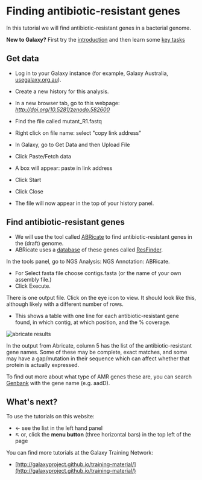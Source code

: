 # Finding antibiotic-resistant genes

In this tutorial we will find antibiotic-resistant genes in a bacterial genome.

<fn>**New to Galaxy?** First try the [introduction](../galaxy/index.md) and then learn some [key tasks](../intro/index.md)</fn>

## Get data

* Log in to your Galaxy instance (for example, Galaxy Australia, [usegalaxy.org.au](https://usegalaxy.org.au/)).

* Create a new history for this analysis.


* In a new browser tab, go to this webpage: *http://doi.org/10.5281/zenodo.582600*
* Find the file called <fn>mutant_R1.fastq</fn>
* Right click on file name: select "copy link address"
* In Galaxy, go to <ss>Get Data</ss> and then Upload File
* Click <ss>Paste/Fetch data</ss>
* A box will appear: paste in link address
* Click <ss>Start</ss>
* Click <ss>Close</ss>
* The file will now appear in the top of your history panel.


<!--
##Import data

- Go to your Galaxy instance.
- Set up a new History for this Activity.
    - In the History panel, click on the cog icon, select <ss>Create New</ss>.
    - A new empty history should appear; click on <fn>Unnamed history</fn> and re-name it (e.g. AMR genes).

    ![Galaxy new history](images/galaxy1.png)

- Import an assembled genome (or use one from your history).
    - Copy this URL for a previously-assembled genome:  <tt>https://swift.rc.nectar.org.au:8888/v1/AUTH_377/public/Microbial_tutorials/SPAdes_contigs.fasta</tt>
    -  From the Galaxy tool panel, click on <ss>Get Data &rarr; Upload File</ss>  
    -  Click the <ss>Paste/Fetch data</ss> button  
    -  Paste the URL into the box.
    -  Click the <ss>Start</ss> button.  
    -  Once the progress bar reaches 100%, click the <ss>Close</ss> button  
    - The file will now upload to your current history.
    - Re-name it with the pencil icon to <fn>contigs.fasta</fn>.
-->


## Find antibiotic-resistant genes

- We will use the tool called [ABRicate](https://github.com/tseemann/abricate) to find antibiotic-resistant genes in the (draft) genome.
- ABRicate uses a [database](https://cge.cbs.dtu.dk/services/data.php) of these genes called [ResFinder](https://cge.cbs.dtu.dk/services/ResFinder).

In the tools panel, go to <ss>NGS Analysis: NGS Annotation: ABRicate</ss>.

- For <ss>Select fasta file</ss> choose <fn>contigs.fasta</fn> (or the name of your own assembly file.)
- Click <ss>Execute</ss>.

There is one output file. Click on the eye icon to view. It should look like this, although likely with a different number of rows.

- This shows a table with one line for each antibiotic-resistant gene found, in which contig, at which position, and the % coverage.

![abricate results](images/abricate.png)

In the output from Abricate, column 5 has the list of the antibiotic-resistant gene names. Some of these may be complete, exact matches, and some may have a gap/mutation in their sequence which can affect whether that protein is actually expressed.

To find out more about what type of AMR genes these are, you can search [Genbank](https://www.ncbi.nlm.nih.gov/gene/) with the gene name (e.g. aadD).


## What's next?

To use the tutorials on this website:

* &#8592; see the list in the left hand panel
* &#8598; or, click the **menu button** (three horizontal bars) in the top left of the page

You can find more tutorials at the Galaxy Training Network:

* [http://galaxyproject.github.io/training-material/](http://galaxyproject.github.io/training-material/)
